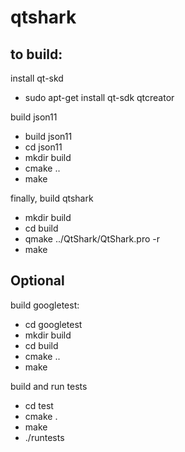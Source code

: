 # qtshark


to build:
--------------------------
install qt-skd 

- sudo apt-get install qt-sdk qtcreator


build json11

- build json11
- cd json11
- mkdir build
- cmake ..
- make


finally, build qtshark

- mkdir build
- cd build
- qmake ../QtShark/QtShark.pro -r
- make



Optional
-----------------------
build googletest:

- cd googletest
- mkdir build
- cd build
- cmake ..
- make


build and run tests

- cd test
- cmake . 
- make
- ./runtests
